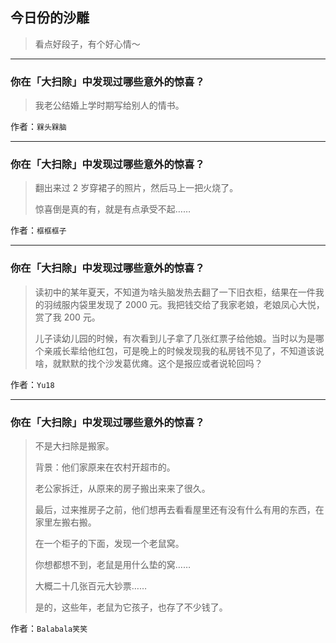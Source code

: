 ## 今日份的沙雕

> 看点好段子，有个好心情～


 
---

### 你在「大扫除」中发现过哪些意外的惊喜？

> 我老公结婚上学时期写给别人的情书。


作者：`槑头槑脑`

---

### 你在「大扫除」中发现过哪些意外的惊喜？

> 翻出来过 2 岁穿裙子的照片，然后马上一把火烧了。
> 
> 惊喜倒是真的有，就是有点承受不起……


作者：`框框框子`

---

### 你在「大扫除」中发现过哪些意外的惊喜？

> 读初中的某年夏天，不知道为啥头脑发热去翻了一下旧衣柜，结果在一件我的羽绒服内袋里发现了 2000 元。我把钱交给了我家老娘，老娘凤心大悦，赏了我 200 元。
> 
> 儿子读幼儿园的时候，有次看到儿子拿了几张红票子给他娘。当时以为是哪个亲戚长辈给他红包，可是晚上的时候发现我的私房钱不见了，不知道该说啥，就默默的找个沙发葛优瘫。这个是报应或者说轮回吗？


作者：`Yu18`

---

### 你在「大扫除」中发现过哪些意外的惊喜？

> 不是大扫除是搬家。
> 
> 背景：他们家原来在农村开超市的。
> 
> 老公家拆迁，从原来的房子搬出来来了很久。
> 
> 最后，过来推房子之前，他们想再去看看屋里还有没有什么有用的东西，在家里左搬右搬。
> 
> 在一个柜子的下面，发现一个老鼠窝。
> 
> 你想都想不到，老鼠是用什么垫的窝……
> 
> 大概二十几张百元大钞票……
> 
> 是的，这些年，老鼠为它孩子，也存了不少钱了。


作者：`Balabala笑笑`